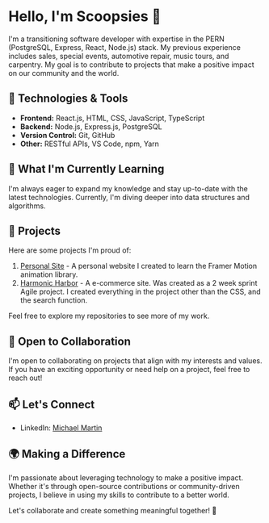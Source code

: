 # Hello, I'm Scoopsies 👋

I'm a transitioning software developer with expertise in the PERN (PostgreSQL, Express, React, Node.js) stack. 
My previous experience includes sales, special events, automotive repair, music tours, and carpentry.
My goal is to contribute to projects that make a positive impact on our community and the world.

## 🔧 Technologies & Tools

- **Frontend:** React.js, HTML, CSS, JavaScript, TypeScript
- **Backend:** Node.js, Express.js, PostgreSQL
- **Version Control:** Git, GitHub
- **Other:** RESTful APIs, VS Code, npm, Yarn

## 🌱 What I'm Currently Learning

I'm always eager to expand my knowledge and stay up-to-date with the latest technologies. Currently, I'm diving deeper into data structures and algorithms.

## 🚀 Projects

Here are some projects I'm proud of:

1. [Personal Site](https://github.com/Scoopsies/minimal-site) - A personal website I created to learn the Framer Motion animation library.
2. [Harmonic Harbor](https://github.com/The-Whey/Capstone) - A e-commerce site. Was created as a 2 week sprint Agile project. I created everything in the project other than the CSS, and the search function.

Feel free to explore my repositories to see more of my work.

## 🤝 Open to Collaboration

I'm open to collaborating on projects that align with my interests and values. If you have an exciting opportunity or need help on a project, feel free to reach out!

## 📫 Let's Connect

- LinkedIn: [Michael Martin](www.linkedin.com/in/consolelog-michael-martin)

## 🌍 Making a Difference

I'm passionate about leveraging technology to make a positive impact. Whether it's through open-source contributions or community-driven projects, I believe in using my skills to contribute to a better world.

Let's collaborate and create something meaningful together! 🌟
